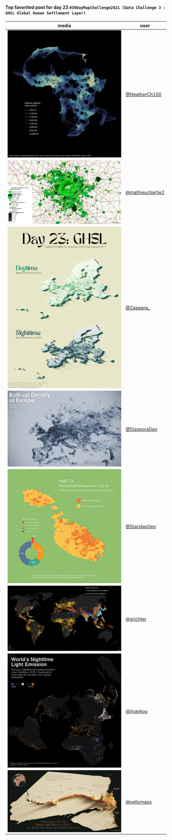 #### Top favorited post for day 23 `#30DayMapChallenge2021 (Data Challenge 3 : GHSL Global Human Settlement Layer)`

| media | user | 
|-------|------|
| ![image](../uploads/db83a2f58718c219ae299d15a178161a/image.png) |[@HeatherCh100](https://twitter.com/HeatherCh100/status/1463277911880917001)|
| ![image](../uploads/1496b4d15e6a8e75c2b845a9705ba0e1/image.png) |[@mathieuchartie2](https://twitter.com/mathieuchartie2/status/1463218501838065664)|
| ![image](../uploads/5fdc188f970440920d62a55d042cc2bd/image.png) |[@Zaaaana_](https://twitter.com/Zaaaana_/status/1463346278012698625)|
| ![image](../uploads/540f42280aaa72e0343c6e59588cf2f8/image.png) |[@DiasporaDan](https://twitter.com/DiasporaDan/status/1463094450503176193)|
| ![image](../uploads/5fa595e866133170d8b053776ce3d1f2/image.png) |[@StaridasGeo](https://twitter.com/StaridasGeo/status/1463051917605707777)|
| ![image](../uploads/d96a6dfda510775ccb397381336e21b2/image.png) |[@grichter](https://twitter.com/grichter/status/1463250951524036615)|
| ![image](../uploads/8a5dd1947d4bff60ab614d8b23724e96/image.png) |[@ilyankou](https://twitter.com/ilyankou/status/1463067949896454149)|
| ![image](../uploads/0594b4d712350ea73b4036e0388fbbd7/image.png) |[@nellomaps](https://twitter.com/nellomaps/status/1463058738554699777)|
